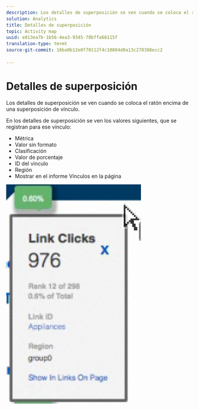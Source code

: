 ```yaml
---
description: Los detalles de superposición se ven cuando se coloca el ratón encima de una superposición de vínculo.
solution: Analytics
title: Detalles de superposición
topic: Activity map
uuid: e813ea7b-1b56-4ea3-9345-78bffa66115f
translation-type: tm+mt
source-git-commit: 16ba0b12e0f70112f4c10804d0a13c278388ecc2

---
```



# Detalles de superposición

Los detalles de superposición se ven cuando se coloca el ratón encima de una superposición de vínculo.

En los detalles de superposición se ven los valores siguientes, que se registran para ese vínculo:

* Métrica
* Valor sin formato
* Clasificación
* Valor de porcentaje
* ID del vínculo
* Región
* Mostrar en el informe Vínculos en la página

![](assets/overlay_details.png)

